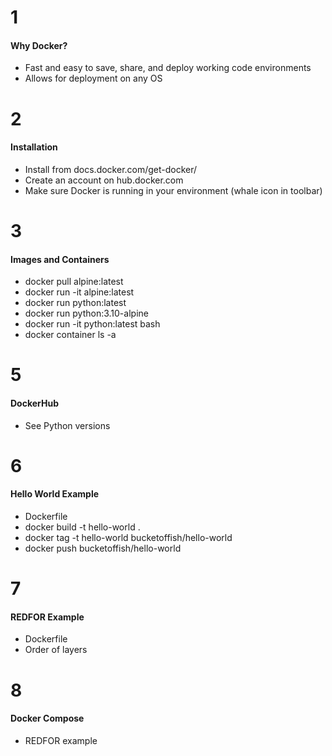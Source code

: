 # 1
#### Why Docker?

- Fast and easy to save, share, and deploy working code environments
- Allows for deployment on any OS

# 2
#### Installation

- Install from docs.docker.com/get-docker/
- Create an account on hub.docker.com
- Make sure Docker is running in your environment (whale icon in toolbar)

# 3
#### Images and Containers

- docker pull alpine:latest
- docker run -it alpine:latest
- docker run python:latest
- docker run python:3.10-alpine
- docker run -it python:latest bash
- docker container ls -a

# 5
#### DockerHub

- See Python versions

# 6
#### Hello World Example

- Dockerfile
- docker build -t hello-world .
- docker tag -t hello-world bucketoffish/hello-world
- docker push bucketoffish/hello-world

# 7
#### REDFOR Example

- Dockerfile
- Order of layers

# 8
#### Docker Compose

- REDFOR example
